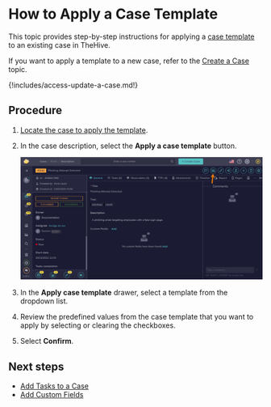 # How to Apply a Case Template

This topic provides step-by-step instructions for applying a [case template](../../organization/configure-organization/manage-templates/case-templates/about-case-templates.md) to an existing case in TheHive.

If you want to apply a template to a new case, refer to the [Create a Case](create-a-new-case.md) topic.

{!includes/access-update-a-case.md!}

<h2>Procedure</h2>

1. [Locate the case to apply the template](../cases/search-for-cases/find-a-case.md).

2. In the case description, select the **Apply a case template** button.

    ![Apply a case template](/thehive/images/user-guides/analyst-corner/cases/apply-a-case-template.png)

3. In the **Apply case template** drawer, select a template from the dropdown list.

4. Review the predefined values from the case template that you want to apply by selecting or clearing the checkboxes.

5. Select **Confirm**.

<h2>Next steps</h2>

* [Add Tasks to a Case](add-tasks-to-a-case.md)
* [Add Custom Fields](add-custom-fields.md)